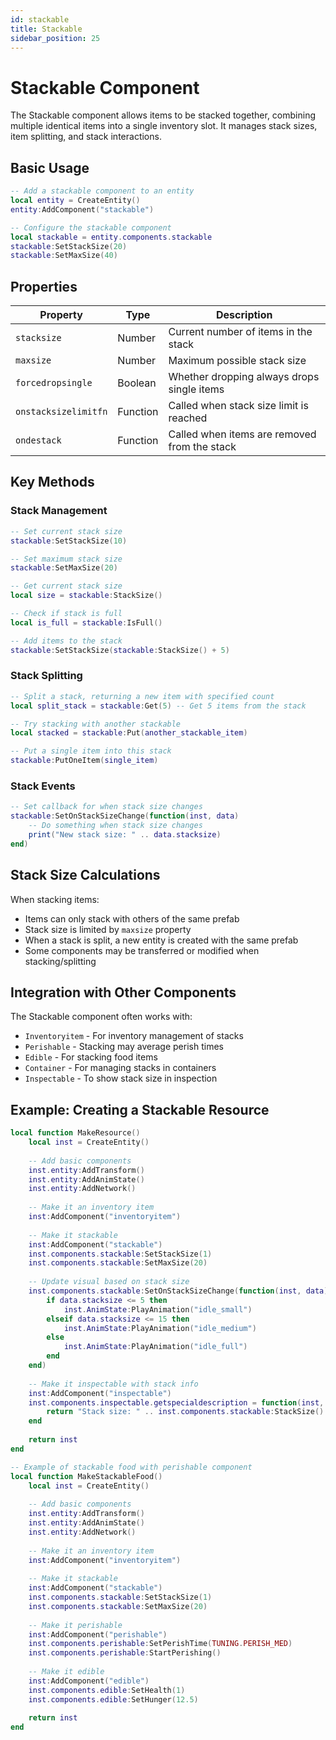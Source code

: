 ```yaml
---
id: stackable
title: Stackable
sidebar_position: 25
---
```


# Stackable Component

The Stackable component allows items to be stacked together, combining multiple identical items into a single inventory slot. It manages stack sizes, item splitting, and stack interactions.

## Basic Usage

```lua
-- Add a stackable component to an entity
local entity = CreateEntity()
entity:AddComponent("stackable")

-- Configure the stackable component
local stackable = entity.components.stackable
stackable:SetStackSize(20)
stackable:SetMaxSize(40)
```

## Properties

| Property | Type | Description |
|----------|------|-------------|
| `stacksize` | Number | Current number of items in the stack |
| `maxsize` | Number | Maximum possible stack size |
| `forcedropsingle` | Boolean | Whether dropping always drops single items |
| `onstacksizelimitfn` | Function | Called when stack size limit is reached |
| `ondestack` | Function | Called when items are removed from the stack |

## Key Methods

### Stack Management

```lua
-- Set current stack size
stackable:SetStackSize(10)

-- Set maximum stack size
stackable:SetMaxSize(20)

-- Get current stack size
local size = stackable:StackSize()

-- Check if stack is full
local is_full = stackable:IsFull()

-- Add items to the stack
stackable:SetStackSize(stackable:StackSize() + 5)
```

### Stack Splitting

```lua
-- Split a stack, returning a new item with specified count
local split_stack = stackable:Get(5) -- Get 5 items from the stack

-- Try stacking with another stackable
local stacked = stackable:Put(another_stackable_item)

-- Put a single item into this stack
stackable:PutOneItem(single_item)
```

### Stack Events

```lua
-- Set callback for when stack size changes
stackable:SetOnStackSizeChange(function(inst, data)
    -- Do something when stack size changes
    print("New stack size: " .. data.stacksize)
end)
```

## Stack Size Calculations

When stacking items:

- Items can only stack with others of the same prefab
- Stack size is limited by `maxsize` property
- When a stack is split, a new entity is created with the same prefab
- Some components may be transferred or modified when stacking/splitting

## Integration with Other Components

The Stackable component often works with:

- `Inventoryitem` - For inventory management of stacks
- `Perishable` - Stacking may average perish times
- `Edible` - For stacking food items
- `Container` - For managing stacks in containers
- `Inspectable` - To show stack size in inspection

## Example: Creating a Stackable Resource

```lua
local function MakeResource()
    local inst = CreateEntity()
    
    -- Add basic components
    inst.entity:AddTransform()
    inst.entity:AddAnimState()
    inst.entity:AddNetwork()
    
    -- Make it an inventory item
    inst:AddComponent("inventoryitem")
    
    -- Make it stackable
    inst:AddComponent("stackable")
    inst.components.stackable:SetStackSize(1)
    inst.components.stackable:SetMaxSize(20)
    
    -- Update visual based on stack size
    inst.components.stackable:SetOnStackSizeChange(function(inst, data)
        if data.stacksize <= 5 then
            inst.AnimState:PlayAnimation("idle_small")
        elseif data.stacksize <= 15 then
            inst.AnimState:PlayAnimation("idle_medium")
        else
            inst.AnimState:PlayAnimation("idle_full")
        end
    end)
    
    -- Make it inspectable with stack info
    inst:AddComponent("inspectable")
    inst.components.inspectable.getspecialdescription = function(inst, viewer)
        return "Stack size: " .. inst.components.stackable:StackSize()
    end
    
    return inst
end

-- Example of stackable food with perishable component
local function MakeStackableFood()
    local inst = CreateEntity()
    
    -- Add basic components
    inst.entity:AddTransform()
    inst.entity:AddAnimState()
    inst.entity:AddNetwork()
    
    -- Make it an inventory item
    inst:AddComponent("inventoryitem")
    
    -- Make it stackable
    inst:AddComponent("stackable")
    inst.components.stackable:SetStackSize(1)
    inst.components.stackable:SetMaxSize(20)
    
    -- Make it perishable
    inst:AddComponent("perishable")
    inst.components.perishable:SetPerishTime(TUNING.PERISH_MED)
    inst.components.perishable:StartPerishing()
    
    -- Make it edible
    inst:AddComponent("edible")
    inst.components.edible:SetHealth(1)
    inst.components.edible:SetHunger(12.5)
    
    return inst
end
``` 